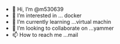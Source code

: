 - 👋 Hi, I’m @m530639
- 👀 I’m interested in ... docker
- 🌱 I’m currently learning ...virtual machin
- 💞️ I’m looking to collaborate on ...yammer
- 📫 How to reach me ...mail

<!---
m530639/m530639 is a ✨ special ✨ repository because its `README.md` (this file) appears on your GitHub profile.
You can click the Preview link to take a look at your changes.
--->
